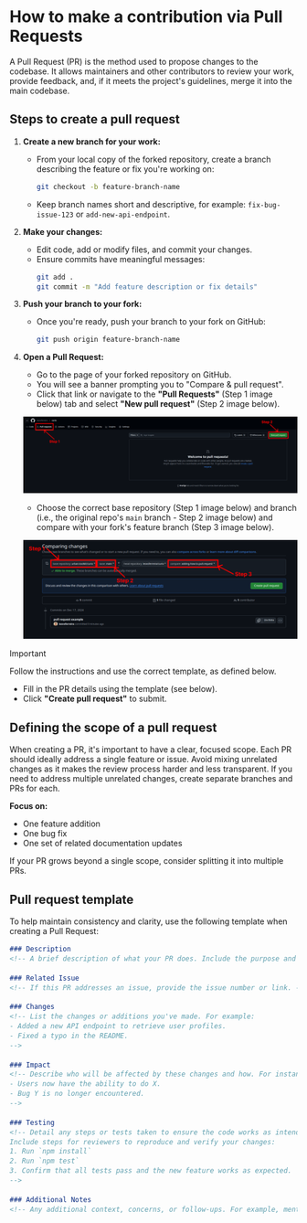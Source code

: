 # How to make a contribution via Pull Requests

A Pull Request (PR) is the method used to propose changes to the codebase. It allows maintainers and other contributors to review your work, provide feedback, and, if it meets the project's guidelines, merge it into the main codebase.

## Steps to create a pull request

1. **Create a new branch for your work:**
   - From your local copy of the forked repository, create a branch describing the feature or fix you're working on:
     ```bash
     git checkout -b feature-branch-name
     ```
   
   - Keep branch names short and descriptive, for example: `fix-bug-issue-123` or `add-new-api-endpoint`.

2. **Make your changes:**
   - Edit code, add or modify files, and commit your changes.
   - Ensure commits have meaningful messages:
     ```bash
     git add .
     git commit -m "Add feature description or fix details"
     ```

3. **Push your branch to your fork:**
   - Once you're ready, push your branch to your fork on GitHub:
     ```bash
     git push origin feature-branch-name
     ```

4. **Open a Pull Request:**
   - Go to the page of your forked repository on GitHub.
   - You will see a banner prompting you to "Compare & pull request".
   - Click that link or navigate to the **"Pull Requests"** (Step 1 image below) tab and select **"New pull request"** (Step 2 image below).

    ![New Pull Request](./images/pull_request.png)

   - Choose the correct base repository (Step 1 image below) and branch (i.e., the original repo's `main` branch - Step 2 image below) and compare with your fork's feature branch (Step 3 image below).

   ![Comparing Pull Request](./images/comparing_pull_request.png)

> [!IMPORTANT]
> Follow the instructions and use the correct template, as defined below.
    
   - Fill in the PR details using the template (see below).
   - Click **"Create pull request"** to submit.

## Defining the scope of a pull request

When creating a PR, it's important to have a clear, focused scope. Each PR should ideally address a single feature or issue. Avoid mixing unrelated changes as it makes the review process harder and less transparent. If you need to address multiple unrelated changes, create separate branches and PRs for each.

**Focus on:**
- One feature addition
- One bug fix
- One set of related documentation updates

If your PR grows beyond a single scope, consider splitting it into multiple PRs.

## Pull request template

To help maintain consistency and clarity, use the following template when creating a Pull Request:

```md
### Description
<!-- A brief description of what your PR does. Include the purpose and context. -->

### Related Issue
<!-- If this PR addresses an issue, provide the issue number or link. -->

### Changes
<!-- List the changes or additions you've made. For example:
- Added a new API endpoint to retrieve user profiles.
- Fixed a typo in the README.
-->

### Impact
<!-- Describe who will be affected by these changes and how. For instance:
- Users now have the ability to do X.
- Bug Y is no longer encountered.
-->

### Testing
<!-- Detail any steps or tests taken to ensure the code works as intended.
Include steps for reviewers to reproduce and verify your changes:
1. Run `npm install`
2. Run `npm test`
3. Confirm that all tests pass and the new feature works as expected.
-->

### Additional Notes
<!-- Any additional context, concerns, or follow-ups. For example, mention if docs need to be updated after merging. -->

